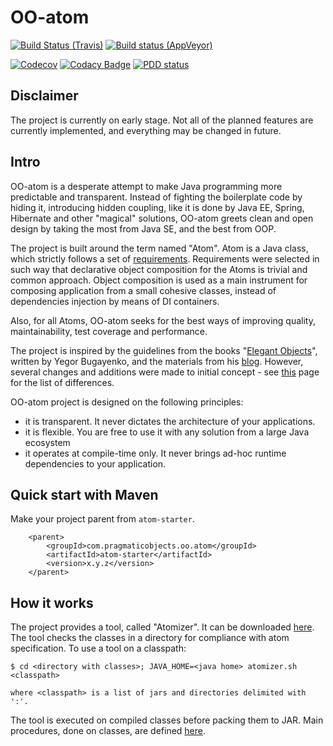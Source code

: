 # OO-atom

[![Build Status (Travis)](https://img.shields.io/travis/project-avral/oo-atom/master.svg)](https://travis-ci.org/project-avral/oo-atom)
[![Build status (AppVeyor)](https://ci.appveyor.com/api/projects/status/sumvi0c7teo9oq94?svg=true)](https://ci.appveyor.com/project/skapral/oo-atom)

[![Codecov](https://codecov.io/gh/project-avral/oo-atom/branch/master/graph/badge.svg)](https://codecov.io/gh/project-avral/oo-atom)
[![Codacy Badge](https://api.codacy.com/project/badge/Grade/b91e6bf2e7744333b93d2b8785fe056b)](https://www.codacy.com/app/skapral/oo-atom?utm_source=github.com&amp;utm_medium=referral&amp;utm_content=project-avral/oo-atom&amp;utm_campaign=Badge_Grade)
[![PDD status](http://www.0pdd.com/svg?name=project-avral/oo-atom)](http://www.0pdd.com/p?name=project-avral/oo-atom)

## Disclaimer

The project is currently on early stage. Not all of the planned features are currently implemented, and everything
may be changed in future.

## Intro

OO-atom is a desperate attempt to make Java programming more predictable and transparent.
Instead of fighting the boilerplate code by hiding it, introducing hidden coupling, like it is done by Java EE, Spring, 
Hibernate and other "magical" solutions, OO-atom greets clean and open design by taking the most from Java SE, and the
best from OOP.

The project is built around the term named "Atom". Atom is a Java class, which strictly follows a set 
of [requirements](docs/ATOM_SPECIFICATION.md). Requirements were selected in such way that declarative object composition 
for the Atoms is trivial and common approach. Object composition is used as a main instrument for composing application
from a small cohesive classes, instead of dependencies injection by means of DI containers.

Also, for all Atoms, OO-atom seeks for the best ways of improving quality, maintainability, test coverage 
and performance.

The project is inspired by the guidelines from the books "[Elegant Objects](http://www.yegor256.com/elegant-objects.html)",
written by Yegor Bugayenko, and the materials from his [blog](http://www.yegor256.com/tag/oop.html).
However, several changes and additions were made to initial concept - see [this](docs/ATOMS_VS_EO.md) page for the 
list of differences.

OO-atom project is designed on the following principles:
- it is transparent. It never dictates the architecture of your applications.
- it is flexible. You are free to use it with any solution from a large Java ecosystem
- it operates at compile-time only. It never brings ad-hoc runtime dependencies to your application.

## Quick start with Maven

Make your project parent from `atom-starter`.

```
    <parent>
        <groupId>com.pragmaticobjects.oo.atom</groupId>
        <artifactId>atom-starter</artifactId>
        <version>x.y.z</version>
    </parent>
```

## How it works

The project provides a tool, called "Atomizer". It can be downloaded
[here](http://dl.bintray.com/skapral/oo-maven/oo/atomizer/0.0.11/).
The tool checks the classes in a directory for compliance with atom specification.
To use a tool on a classpath:
```
$ cd <directory with classes>; JAVA_HOME=<java home> atomizer.sh <classpath>

where <classpath> is a list of jars and directories delimited with ':'.
```

The tool is executed on compiled classes before packing them to JAR. Main procedures, done on classes, are defined 
[here](atom-basis/src/main/java/oo/atom/codegen/AtomizerMain.java).

